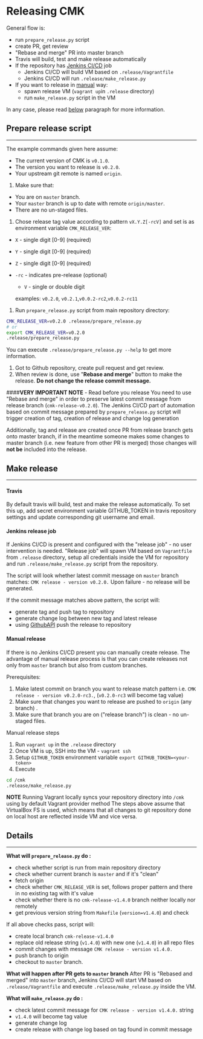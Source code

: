 <!--
Copyright (c) 2017 Intel Corporation

Licensed under the Apache License, Version 2.0 (the "License");
you may not use this file except in compliance with the License.
You may obtain a copy of the License at

     http://www.apache.org/licenses/LICENSE-2.0

Unless required by applicable law or agreed to in writing, software
distributed under the License is distributed on an "AS IS" BASIS,
WITHOUT WARRANTIES OR CONDITIONS OF ANY KIND, either express or implied.
See the License for the specific language governing permissions and
limitations under the License.
-->

# Releasing CMK
General flow is:
 - run `prepare_release.py` script
 - create PR, get review
 - "Rebase and merge" PR into master branch
 - Travis will build, test and make release automatically
 - If the repository has [Jenkins CI/CD](#jenkins-release-job) job
   - Jenkins CI/CD will build VM based on `.release/Vagrantfile`
   - Jenkins CI/CD will run `.release/make_release.py`
 - If you want to release in [manual](#manual-release) way:
   - spawn release VM (`vagrant up`in `.release` directory)
   - run `make_release.py` script in the VM
   
In any case, please read [below](#prepare-release-script) paragraph for more information.



## Prepare release script

---
The example commands given here assume:
  - The current version of CMK is `v0.1.0`.
  - The version you want to release is `v0.2.0`.
  - Your upstream git remote is named `origin`.

1. Make sure that:
  - You are on `master` branch.
  - Your `master` branch is up to date with remote `origin/master`.
  - There are no un-staged files.
  
1. Chose release tag value according to pattern `vX.Y.Z[-rcV]` and set is as environment variable `CMK_RELEASE_VER`:
  - `X` - single digit [0-9] (required)
  - `Y` - single digit [0-9] (required)
  - `Z` - single digit [0-9] (required)
  - `-rc` - indicates pre-release (optional)
	  - `V` - single or double digit 

	examples: `v0.2.0`, `v0.2.1`,`v0.0.2-rc2`,`v0.0.2-rc11`
 
1. Run `prepare_release.py` script from main repository directory:
```sh
CMK_RELEASE_VER=v0.2.0 .release/prepare_release.py
# or
export CMK_RELEASE_VER=v0.2.0
.release/prepare_release.py
```
You can execute `.release/prepare_release.py --help` to get more information.

1. Got to Github repository, create pull request and get review.
1. When review is done, use "**Rebase and merge**" button to make the release. **Do not change the release commit message.**

####**VERY IMPORTANT NOTE** - Read before you release
You need to use "Rebase and merge" in order to preserve latest commit message from release branch
(`cmk-release-v0.2.0`). The Jenkins CI/CD part of automation based on commit message prepared by `prepare_release.py` script will trigger creation of tag, creation of release and change log generation

Additionally, tag and release are created once PR from release branch gets onto master branch, if in the meantime someone makes some changes to master branch (i.e. new feature from other PR is merged) those changes will **not be** included into the release. 


## Make release
---
#### Travis
By default travis will build, test and make the release automatically. To set this up, add secret environment variable GITHUB_TOKEN in travis repository settings and update corresponding git username and email.

#### Jenkins release job
If Jenkins CI/CD is present and configured with the "release job" - no user intervention is needed.
"Release job" will spawn VM based on `Vagrantfile` from `.release` directory, setup all credentials inside the VM for repository and run `.release/make_release.py` script from the repository.

The script will look whether latest commit message on `master` branch matches:
`CMK release - version v0.2.0.` Upon failure - no release will be generated.

If the commit message matches above pattern, the script will:
 - generate tag and push tag to repository
 - generate change log between new tag and latest release
 - using [GithubAPI](https://developer.github.com/v3/repos/releases/) push the release to repository


#### Manual release
If there is no Jenkins CI/CD present you can manually create release.  The advantage of manual release process is that you can create releases not only from `master` branch but also from custom branches. 

Prerequisites:
1. Make latest commit on branch you want to release match pattern i.e. `CMK release - version v0.2.0-rc3.`, (`v0.2.0-rc3` will become tag value)
1. Make sure that changes you want to release are pushed to `origin` (any branch) .
1. Make sure that branch you are on ("release branch") is clean - no un-staged files.

Manual release steps
1. Run `vagrant up` in the `.release` directory
1. Once VM is up, SSH into the VM - `vagrant ssh`
1.  Setup `GITHUB_TOKEN` environment variable `export GITHUB_TOKEN=<your-token>`
1. Execute
```sh
cd /cmk
.release/make_release.py	
```

**NOTE**
Running Vagrant locally syncs your repository directory into `/cmk` using by default Vagrant provider method  The steps above assume that VirtualBox FS is used, which means that all changes to git repository done on local host are reflected inside VM and vice versa.


## Details
---

**What will `prepare_release.py` do :**
 - check whether script is run from main repository directory
 - check whether current branch is `master` and if it's "clean"
 - fetch origin
 - check whether `CMK_RELEASE_VER` is set, follows proper pattern and there in no existing tag with it's value
 - check whether there is no `cmk-release-v1.4.0` branch neither locally nor remotely
 - get previous version string from `Makefile` (`version=v1.4.0`) and check

If all above checks pass, script will:
 - create local branch `cmk-release-v1.4.0`
 - replace old release string (`v1.4.0`) with new one (`v1.4.0`) in all repo files
 - commit changes with message `CMK release - version v1.4.0.`
 - push branch to origin
 - checkout to `master` branch.

**What will happen after PR gets to `master` branch**
After PR is "Rebased and merged" into `master` branch, Jenkins CI/CD will start VM based on `.release/Vagrantfile` and execute `.release/make_release.py` inside the VM.

**What will `make_release.py` do :**
- check latest commit message for `CMK release - version v1.4.0.` string
- `v1.4.0` will become tag value
- generate change log
- create release with change log based on tag found in commit message
